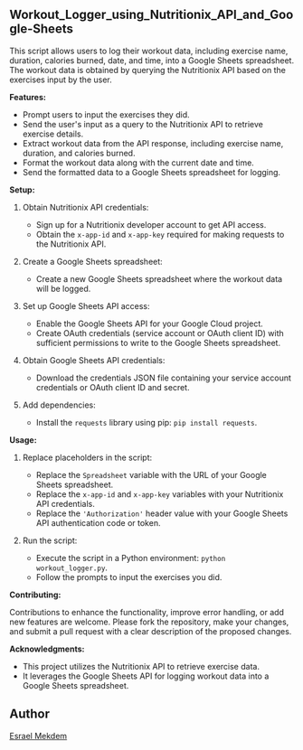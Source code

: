 ## Workout_Logger_using_Nutritionix_API_and_Google-Sheets


This script allows users to log their workout data, including exercise name, duration, calories burned, date, and time, into a Google Sheets spreadsheet. The workout data is obtained by querying the Nutritionix API based on the exercises input by the user.

**Features:**

- Prompt users to input the exercises they did.
- Send the user's input as a query to the Nutritionix API to retrieve exercise details.
- Extract workout data from the API response, including exercise name, duration, and calories burned.
- Format the workout data along with the current date and time.
- Send the formatted data to a Google Sheets spreadsheet for logging.

**Setup:**

1. Obtain Nutritionix API credentials:
   - Sign up for a Nutritionix developer account to get API access.
   - Obtain the `x-app-id` and `x-app-key` required for making requests to the Nutritionix API.

2. Create a Google Sheets spreadsheet:
   - Create a new Google Sheets spreadsheet where the workout data will be logged.

3. Set up Google Sheets API access:
   - Enable the Google Sheets API for your Google Cloud project.
   - Create OAuth credentials (service account or OAuth client ID) with sufficient permissions to write to the Google Sheets spreadsheet.

4. Obtain Google Sheets API credentials:
   - Download the credentials JSON file containing your service account credentials or OAuth client ID and secret.

5. Add dependencies:
   - Install the `requests` library using pip: `pip install requests`.

**Usage:**

1. Replace placeholders in the script:
   - Replace the `Spreadsheet` variable with the URL of your Google Sheets spreadsheet.
   - Replace the `x-app-id` and `x-app-key` variables with your Nutritionix API credentials.
   - Replace the `'Authorization'` header value with your Google Sheets API authentication code or token.

2. Run the script:
   - Execute the script in a Python environment: `python workout_logger.py`.
   - Follow the prompts to input the exercises you did.

**Contributing:**

Contributions to enhance the functionality, improve error handling, or add new features are welcome. Please fork the repository, make your changes, and submit a pull request with a clear description of the proposed changes.

**Acknowledgments:**

- This project utilizes the Nutritionix API to retrieve exercise data.
- It leverages the Google Sheets API for logging workout data into a Google Sheets spreadsheet.

## Author

[Esrael Mekdem](https://github.com/Ezzy401k)